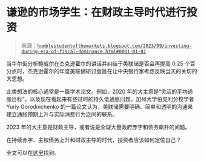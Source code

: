<!--yml

分类：未分类

日期：2024-05-18 01:25:34

-->

# 谦逊的市场学生：在财政主导时代进行投资

> 来源：[`humblestudentofthemarkets.blogspot.com/2023/09/investing-during-era-of-fiscal-dominance.html#0001-01-01`](https://humblestudentofthemarkets.blogspot.com/2023/09/investing-during-era-of-fiscal-dominance.html#0001-01-01)

当华尔街分析鲍威尔在杰克逊霍尔的讲话并纠结于美联储是否会再提高 0.25 个百分点时，杰克逊霍尔的年度美联储研讨会旨在让中央银行家考虑反映当天的关切的大思想。

此类想法的核心通常是一篇学术论文。例如，2020 年的大主意是“灵活的平均通胀目标”，以及现在看起来有些过时的持久低通胀问题。加州大学伯克利分校学者 Yuriy Gorodnichenko 的一篇论文认为，美联储需要明确、简单和透明的沟通来建立通胀预期上升与实际消费行为之间的联系。

2023 年的大主意是财政主导，或者说是全球大量政府赤字和债务飙升的问题。

在持续赤字、主权债务上升和财政主导的时代，投资者应该如何定位自己？

全文可以在[这里](https://humblestudentofthemarkets.com/2023/09/09/investing-during-an-era-of-fiscal-dominance/)找到。
